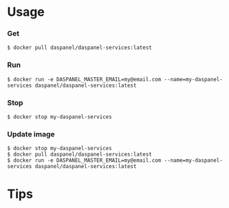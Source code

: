 
# Usage


### Get
```shell
$ docker pull daspanel/daspanel-services:latest
```

### Run
```shell
$ docker run -e DASPANEL_MASTER_EMAIL=my@email.com --name=my-daspanel-services daspanel/daspanel-services:latest
```

### Stop
```shell
$ docker stop my-daspanel-services
```

### Update image
```shell
$ docker stop my-daspanel-services
$ docker pull daspanel/daspanel-services:latest
$ docker run -e DASPANEL_MASTER_EMAIL=my@email.com --name=my-daspanel-services daspanel/daspanel-services:latest
```

# Tips
